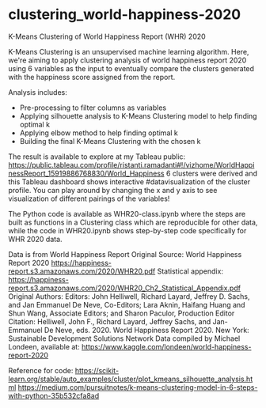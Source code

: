 # clustering_world-happiness-2020
K-Means Clustering of World Happiness Report (WHR) 2020

K-Means Clustering is an unsupervised machine learning algorithm. Here, we're aiming to apply clustering analysis of world happiness report 2020 using 6 variables as the input to eventually compare the clusters generated with the happiness score assigned from the report.

Analysis includes:
- Pre-processing to filter columns as variables
- Applying silhouette analysis to K-Means Clustering model to help finding optimal k
- Applying elbow method to help finding optimal k
- Building the final K-Means Clustering with the chosen k

The result is available to explore at my Tableau public:
https://public.tableau.com/profile/ristanti.ramadanti#!/vizhome/WorldHappinessReport_15919886768830/World_Happiness
6 clusters were derived and this Tableau dashboard shows interactive #datavisualization of the cluster profile.
You can play around by changing the x and y axis to see visualization of different pairings of the variables! 

The Python code is available as WHR20-class.ipynb where the steps are built as functions in a Clustering class which are reproducible for other data, while the code in WHR20.ipynb shows step-by-step code specifically for WHR 2020 data.

Data is from World Happiness Report
Original Source: World Happiness Report 2020 https://happiness-report.s3.amazonaws.com/2020/WHR20.pdf
Statistical appendix: https://happiness-report.s3.amazonaws.com/2020/WHR20_Ch2_Statistical_Appendix.pdf
Original Authors: Editors: John Helliwell, Richard Layard, Jeffrey D. Sachs, and Jan Emmanuel De Neve, Co-Editors; Lara Aknin, Haifang Huang and Shun Wang, Associate Editors; and Sharon Paculor, Production Editor
Citation: Helliwell, John F., Richard Layard, Jeffrey Sachs, and Jan-Emmanuel De Neve, eds. 2020. World Happiness Report 2020. New York: Sustainable Development Solutions Network
Data compiled by Michael Londeen, available at: https://www.kaggle.com/londeen/world-happiness-report-2020

Reference for code:
https://scikit-learn.org/stable/auto_examples/cluster/plot_kmeans_silhouette_analysis.html
https://medium.com/pursuitnotes/k-means-clustering-model-in-6-steps-with-python-35b532cfa8ad
